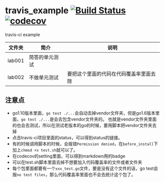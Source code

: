 # travis_example [![Build Status](https://travis-ci.org/liguoqinjim/travis_example.svg?branch=master)](https://travis-ci.org/liguoqinjim/travis_example) [![codecov](https://codecov.io/gh/liguoqinjim/travis_example/branch/master/graph/badge.svg)](https://codecov.io/gh/liguoqinjim/travis_example)
travis-ci example

|文件夹|简介|说明|
|---|---|---|
|lab001|简答的单元测试||
|lab002|不做单元测试|要把这个里面的代码在代码覆盖率里面去除|

## 注意点
 - go1.10版本里面，`go test ./...`会自动去掉vendor文件夹，但是go1.6版本里面，`go test ./...`是会去包含vendor文件夹的。
 也就是vendor文件夹里面的也会去测试，所以在测试老版本的go的时候，要用脚本把vendor文件夹去掉
 - 点击travis-ci项目里面的status，可以得到status的链接。
 - 有的时候调用脚本的时候，会报错`Permission denied`，在`before_install`下加上`chmod +x test.sh`就可以了。
 - 在codecov的setting里面，可以得到markdown用的badge
 - 可以在test.sh脚本里面去掉不想要加入代码覆盖率的文件或者文件夹
 - 每个包里面都要有一个`xxx_test.go`文件，要是没有这个文件的话，go test会报`no test files`，那么代码覆盖率里面也不会去统计这个包了。